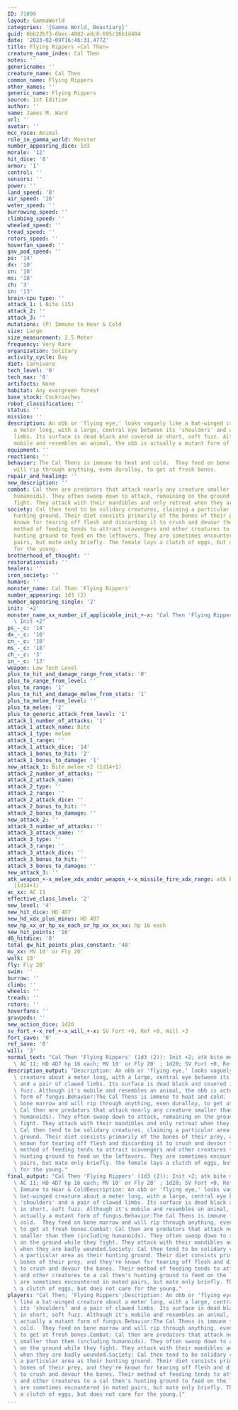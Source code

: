 ```yaml
---
ID: 71099
layout: GammaWorld
categories: '{Gamma World, Beastiary}'
guid: 0bb22bf3-6bec-4082-adc8-695c16b1d404
date: '2023-02-09T16:46:31.477Z'
title: Flying Rippers «Cal Then»
creature_name_index: Cal Then
notes: ''
genericname: ''
creature_name: Cal Then
common_name: Flying Rippers
other_names: ''
generic_name: Flying Rippers
source: 1st Edition
author: ''
name: James M. Ward
url: ''
avatar: ''
mcc_race: Animal
role_in_gamma_world: Monster
number_appearing_dice: 1d3
morale: '12'
hit_dice: '8'
armor: '1'
control: ''
sensors: ''
power: ''
land_speed: '8'
air_speed: '16'
water_speed: ''
burrowing_speed: ''
climbing_speed: ''
wheeled_speed: ''
tread_speed: ''
rotors_speed: ''
hoverfan_speed: ''
gav_pod_speed: ''
ps: '14'
dx: '10'
cn: '10'
ms: '18'
ch: '3'
in: '13'
brain-cpu type: ''
attack_1: 1 Bite (15)
attack_2: ''
attack_3: ''
mutations: (P) Immune to Hear & Cold
size: Large
size_measurement: 2.5 Meter
frequency: Very Rare
organization: Solitary
activity_cycle: Day
diet: Carnivore
tech_level: '0'
tech_max: '0'
artifacts: None
habitat: Any evergreen forest
base_stock: Cockroaches
robot_classification: ''
status: ''
mission: ''
description: An obb or 'flying eye,' looks vaguely like a bat-winged creature about
  a meter long, with a large, central eye between its 'shoulders' and a pair of clawed
  limbs. Its surface is dead black and covered in short, soft fuzz. Although it's
  mobile and resembles an animal, the obb is actually a mutant form of fungus.
equipment: ''
reactions: ''
behavior: The Cal Thens is immune to heat and cold.  They feed on bone marrow and
  will rip through anything, even duralloy, to get at fresh bones.
repair_and_healing: ''
new_description: ''
combat: Cal then are predators that attack nearly any creature smaller than them (including
  humanoids). They often swoop down to attack, remaining on the ground while they
  fight. They attack with their mandibles and only retreat when they are badly wounded.
society: Cal then tend to be solidary creatures, claiming a particular area as their
  hunting ground. Their diet consists primarily of the bones of their prey, and they're
  known for tearing off flesh and discarding it to crush and devour the bones. Their
  method of feeding tends to attract scavengers and other creatures to a cal then's
  hunting ground to feed on the leftovers. They are sometimes encountered in mated
  pairs, but mate only briefly. The female lays a clutch of eggs, but does not care
  for the young.
brotherhood_of_thought: ''
restorationsist: ''
healers: ''
iron_society: ''
humans: ''
monster_name: Cal Then 'Flying Rippers'
number_appearing: 1d3 (2)
number_appearing_single: '2'
init: '+2'
monster_name_xx_number_if_applicable_init_+-x: "Cal Then 'Flying Rippers' (1d3 (2)):\
  \ Init +2"
ps_-_c: '14'
dx_-_c: '10'
cn_-_c: '10'
ms_-_c: '18'
ch_-_c: '3'
in_-_c: '13'
weapon: Low Tech Level
plus_to_hit_and_damage_range_from_stats: '0'
plus_to_range_from_level: ''
plus_to_range: '1'
plus_to_hit_and_damage_melee_from_stats: '1'
plus_to_melee_from_level: ''
plus_to_melee: '2'
plus_to_generic_attack_from_level: '1'
attack_1_number_of_attacks: '1'
attack_1_attack_name: Bite
attack_1_type: melee
attack_1_range: ''
attack_1_attack_dice: '14'
attack_1_bonus_to_hit: '2'
attack_1_bonus_to_damage: '1'
new_attack_1: Bite melee +2 (1d14+1)
attack_2_number_of_attacks: ''
attack_2_attack_name: ''
attack_2_type: ''
attack_2_range: ''
attack_2_attack_dice: ''
attack_2_bonus_to_hit: ''
attack_2_bonus_to_damage: ''
new_attack_2: ''
attack_3_number_of_attacks: ''
attack_3_attack_name: ''
attack_3_type: ''
attack_3_range: ''
attack_3_attack_dice: ''
attack_3_bonus_to_hit: ''
attack_3_bonus_to_damage: ''
new_attack_3: ''
atk_weapon_+-x_melee_xdx_andor_weapon_+-x_missile_fire_xdx_range: atk bite melee +2
  (1d14+1)
ac_xx: AC 11
effective_class_level: '2'
new_level: '4'
new_hit_dice: HD 4D7
new_hd_xdx_plus_minus: HD 4D7
new_hp_xx_or_hp_xx_each_or_hp_xx_xx_xx: hp 16 each
new_hit_points: '16'
d6_hitdice: '8'
total_gw_hit_points_plus_constant: '48'
mv_xx: MV 10' or Fly 20'
walk: 10'
fly: Fly 20'
swim: ''
burrow: ''
climb: ''
wheels: ''
treads: ''
rotors: ''
hoverfans: ''
gravpods: ''
new_action_dice: 1d20
sv_fort_+-x_ref_+-x_will_+-x: SV Fort +0, Ref +0, Will +3
fort_save: '0'
ref_save: '0'
will: '3'
normal_text: "Cal Then 'Flying Rippers' (1d3 (2)): Init +2; atk bite melee +2 (1d14+1);\
  \ AC 11; HD 4D7 hp 16 each; MV 10' or Fly 20' ; 1d20; SV Fort +0, Ref +0, Will +3"
description_output: "Description: An obb or 'flying eye,' looks vaguely like a bat-winged\
  \ creature about a meter long, with a large, central eye between its 'shoulders'\
  \ and a pair of clawed limbs. Its surface is dead black and covered in short, soft\
  \ fuzz. Although it's mobile and resembles an animal, the obb is actually a mutant\
  \ form of fungus.Behavior:The Cal Thens is immune to heat and cold.  They feed on\
  \ bone marrow and will rip through anything, even duralloy, to get at fresh bones.Combat:\
  \ Cal then are predators that attack nearly any creature smaller than them (including\
  \ humanoids). They often swoop down to attack, remaining on the ground while they\
  \ fight. They attack with their mandibles and only retreat when they are badly wounded.Society:\
  \ Cal then tend to be solidary creatures, claiming a particular area as their hunting\
  \ ground. Their diet consists primarily of the bones of their prey, and they're\
  \ known for tearing off flesh and discarding it to crush and devour the bones. Their\
  \ method of feeding tends to attract scavengers and other creatures to a cal then's\
  \ hunting ground to feed on the leftovers. They are sometimes encountered in mated\
  \ pairs, but mate only briefly. The female lays a clutch of eggs, but does not care\
  \ for the young."
final_output: "Cal Then 'Flying Rippers' (1d3 (2)): Init +2; atk bite melee +2 (1d14+1);\
  \ AC 11; HD 4D7 hp 16 each; MV 10' or Fly 20' ; 1d20; SV Fort +0, Ref +0, Will +3(P)\
  \ Immune to Hear & ColdDescription: An obb or 'flying eye,' looks vaguely like a\
  \ bat-winged creature about a meter long, with a large, central eye between its\
  \ 'shoulders' and a pair of clawed limbs. Its surface is dead black and covered\
  \ in short, soft fuzz. Although it's mobile and resembles an animal, the obb is\
  \ actually a mutant form of fungus.Behavior:The Cal Thens is immune to heat and\
  \ cold.  They feed on bone marrow and will rip through anything, even duralloy,\
  \ to get at fresh bones.Combat: Cal then are predators that attack nearly any creature\
  \ smaller than them (including humanoids). They often swoop down to attack, remaining\
  \ on the ground while they fight. They attack with their mandibles and only retreat\
  \ when they are badly wounded.Society: Cal then tend to be solidary creatures, claiming\
  \ a particular area as their hunting ground. Their diet consists primarily of the\
  \ bones of their prey, and they're known for tearing off flesh and discarding it\
  \ to crush and devour the bones. Their method of feeding tends to attract scavengers\
  \ and other creatures to a cal then's hunting ground to feed on the leftovers. They\
  \ are sometimes encountered in mated pairs, but mate only briefly. The female lays\
  \ a clutch of eggs, but does not care for the young."
players: "Cal Then; 'Flying Rippers';Description: An obb or 'flying eye,' looks vaguely\
  \ like a bat-winged creature about a meter long, with a large, central eye between\
  \ its 'shoulders' and a pair of clawed limbs. Its surface is dead black and covered\
  \ in short, soft fuzz. Although it's mobile and resembles an animal, the obb is\
  \ actually a mutant form of fungus.Behavior:The Cal Thens is immune to heat and\
  \ cold.  They feed on bone marrow and will rip through anything, even duralloy,\
  \ to get at fresh bones.Combat: Cal then are predators that attack nearly any creature\
  \ smaller than them (including humanoids). They often swoop down to attack, remaining\
  \ on the ground while they fight. They attack with their mandibles and only retreat\
  \ when they are badly wounded.Society: Cal then tend to be solidary creatures, claiming\
  \ a particular area as their hunting ground. Their diet consists primarily of the\
  \ bones of their prey, and they're known for tearing off flesh and discarding it\
  \ to crush and devour the bones. Their method of feeding tends to attract scavengers\
  \ and other creatures to a cal then's hunting ground to feed on the leftovers. They\
  \ are sometimes encountered in mated pairs, but mate only briefly. The female lays\
  \ a clutch of eggs, but does not care for the young.|"
...
```

